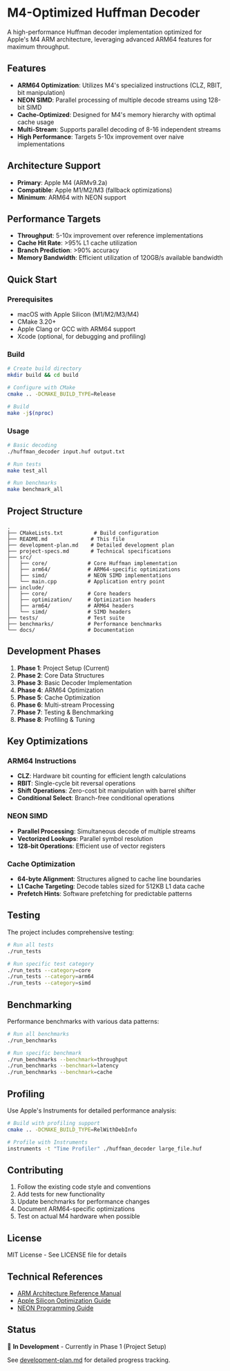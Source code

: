 # M4-Optimized Huffman Decoder

A high-performance Huffman decoder implementation optimized for Apple's M4 ARM architecture, leveraging advanced ARM64 features for maximum throughput.

## Features

- **ARM64 Optimization**: Utilizes M4's specialized instructions (CLZ, RBIT, bit manipulation)
- **NEON SIMD**: Parallel processing of multiple decode streams using 128-bit SIMD
- **Cache-Optimized**: Designed for M4's memory hierarchy with optimal cache usage
- **Multi-Stream**: Supports parallel decoding of 8-16 independent streams
- **High Performance**: Targets 5-10x improvement over naive implementations

## Architecture Support

- **Primary**: Apple M4 (ARMv9.2a)
- **Compatible**: Apple M1/M2/M3 (fallback optimizations)
- **Minimum**: ARM64 with NEON support

## Performance Targets

- **Throughput**: 5-10x improvement over reference implementations
- **Cache Hit Rate**: >95% L1 cache utilization
- **Branch Prediction**: >90% accuracy
- **Memory Bandwidth**: Efficient utilization of 120GB/s available bandwidth

## Quick Start

### Prerequisites

- macOS with Apple Silicon (M1/M2/M3/M4)
- CMake 3.20+
- Apple Clang or GCC with ARM64 support
- Xcode (optional, for debugging and profiling)

### Build

```bash
# Create build directory
mkdir build && cd build

# Configure with CMake
cmake .. -DCMAKE_BUILD_TYPE=Release

# Build
make -j$(nproc)
```

### Usage

```bash
# Basic decoding
./huffman_decoder input.huf output.txt

# Run tests
make test_all

# Run benchmarks
make benchmark_all
```

## Project Structure

```
.
├── CMakeLists.txt          # Build configuration
├── README.md              # This file
├── development-plan.md    # Detailed development plan
├── project-specs.md       # Technical specifications
├── src/
│   ├── core/             # Core Huffman implementation
│   ├── arm64/            # ARM64-specific optimizations
│   ├── simd/             # NEON SIMD implementations
│   └── main.cpp          # Application entry point
├── include/
│   ├── core/             # Core headers
│   ├── optimization/     # Optimization headers
│   ├── arm64/            # ARM64 headers
│   └── simd/             # SIMD headers
├── tests/                # Test suite
├── benchmarks/           # Performance benchmarks
└── docs/                 # Documentation
```

## Development Phases

1. **Phase 1**: Project Setup (Current)
2. **Phase 2**: Core Data Structures
3. **Phase 3**: Basic Decoder Implementation
4. **Phase 4**: ARM64 Optimization
5. **Phase 5**: Cache Optimization
6. **Phase 6**: Multi-stream Processing
7. **Phase 7**: Testing & Benchmarking
8. **Phase 8**: Profiling & Tuning

## Key Optimizations

### ARM64 Instructions
- **CLZ**: Hardware bit counting for efficient length calculations
- **RBIT**: Single-cycle bit reversal operations
- **Shift Operations**: Zero-cost bit manipulation with barrel shifter
- **Conditional Select**: Branch-free conditional operations

### NEON SIMD
- **Parallel Processing**: Simultaneous decode of multiple streams
- **Vectorized Lookups**: Parallel symbol resolution
- **128-bit Operations**: Efficient use of vector registers

### Cache Optimization
- **64-byte Alignment**: Structures aligned to cache line boundaries
- **L1 Cache Targeting**: Decode tables sized for 512KB L1 data cache
- **Prefetch Hints**: Software prefetching for predictable patterns

## Testing

The project includes comprehensive testing:

```bash
# Run all tests
./run_tests

# Run specific test category
./run_tests --category=core
./run_tests --category=arm64
./run_tests --category=simd
```

## Benchmarking

Performance benchmarks with various data patterns:

```bash
# Run all benchmarks
./run_benchmarks

# Run specific benchmark
./run_benchmarks --benchmark=throughput
./run_benchmarks --benchmark=latency
./run_benchmarks --benchmark=cache
```

## Profiling

Use Apple's Instruments for detailed performance analysis:

```bash
# Build with profiling support
cmake .. -DCMAKE_BUILD_TYPE=RelWithDebInfo

# Profile with Instruments
instruments -t "Time Profiler" ./huffman_decoder large_file.huf
```

## Contributing

1. Follow the existing code style and conventions
2. Add tests for new functionality
3. Update benchmarks for performance changes
4. Document ARM64-specific optimizations
5. Test on actual M4 hardware when possible

## License

MIT License - See LICENSE file for details

## Technical References

- [ARM Architecture Reference Manual](https://developer.arm.com/documentation/ddi0487/latest)
- [Apple Silicon Optimization Guide](https://developer.apple.com/documentation/apple-silicon)
- [NEON Programming Guide](https://developer.arm.com/documentation/den0018/latest)

## Status

🚧 **In Development** - Currently in Phase 1 (Project Setup)

See [development-plan.md](development-plan.md) for detailed progress tracking.